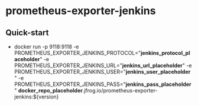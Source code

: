 # prometheus-exporter-jenkins




## Quick-start
- docker run -p 9118:9118 -e PROMETHEUS_EXPORTER_JENKINS_PROTOCOL="__jenkins_protocol_placeholder__" -e PROMETHEUS_EXPORTER_JENKINS_URL="__jenkins_url_placeholder__" -e PROMETHEUS_EXPORTER_JENKINS_USER="__jenkins_user_placeholder__" -e PROMETHEUS_EXPORTER_JENKINS_PASS="__jenkins_pass_placeholder__" __docker_repo_placeholder__.jfrog.io/prometheus-exporter-jenkins:${version}